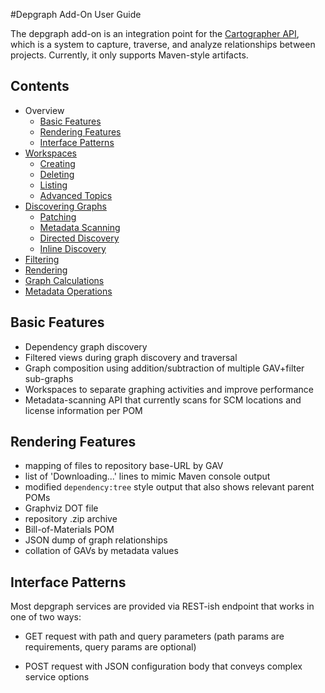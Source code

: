 <!-- Freeki metadata. Do not remove this section!
TITLE: Main
-->
#Depgraph Add-On User Guide

The depgraph add-on is an integration point for the [Cartographer API][1], which is a system to capture, traverse, and analyze relationships between projects. Currently, it only supports Maven-style artifacts.

## Contents

* Overview
    * [Basic Features](Main#basic-features)
    * [Rendering Features](Main#rendering-features)
    * [Interface Patterns](Main#interface-patterns)
* [Workspaces](Workspaces)
    * [Creating](Workspaces#creating)
    * [Deleting](Workspaces#deleting)
    * [Listing](Workspaces#listing)
    * [Advanced Topics](Workspaces#advanced)
* [Discovering Graphs](Discovering-Graphs)
    * [Patching](Discovering-Graphs#patching)
    * [Metadata Scanning](Discovering-Graphs#scanning)
    * [Directed Discovery](Discovering-Graphs#directed)
    * [Inline Discovery](Discovering-Graphs#inline)
* [Filtering](Filtering)
* [Rendering](Rendering/Main)
* [Graph Calculations](Graph-Calculations)
* [Metadata Operations](Metadata)

<a id="basic-features"></a>
## Basic Features

- Dependency graph discovery
- Filtered views during graph discovery and traversal
- Graph composition using addition/subtraction of multiple GAV+filter sub-graphs
- Workspaces to separate graphing activities and improve performance
- Metadata-scanning API that currently scans for SCM locations and license information per POM

<a id="rendering-features"></a>
## Rendering Features

- mapping of files to repository base-URL by GAV
- list of 'Downloading...' lines to mimic Maven console output
- modified `dependency:tree` style output that also shows relevant parent POMs
- Graphviz DOT file
- repository .zip archive
- Bill-of-Materials POM
- JSON dump of graph relationships
- collation of GAVs by metadata values

<a id="interface-patterns"></a>
## Interface Patterns

Most depgraph services are provided via REST-ish endpoint that works in one of two ways:

- GET request with path and query parameters (path params are requirements, query params are optional)
- POST request with JSON configuration body that conveys complex service options

  [1]: https://github.com/jdcasey/cartographer

